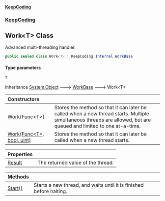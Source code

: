 #### [KeepCoding](index.md 'index')
### [KeepCoding](KeepCoding.md 'KeepCoding')
## Work&lt;T&gt; Class
Advanced multi-threading handler.  
```csharp
public sealed class Work<T> : KeepCoding.Internal.WorkBase
```
#### Type parameters
<a name='KeepCoding.Work.T..T'></a>
`T`  
  

Inheritance [System.Object](https://docs.microsoft.com/en-us/dotnet/api/System.Object 'System.Object') &#129106; [WorkBase](WorkBase.md 'KeepCoding.Internal.WorkBase') &#129106; Work&lt;T&gt;  

| Constructors | |
| :--- | :--- |
| [Work(Func&lt;T&gt;)](Work.T...ctor.gHsYqRUIGrPKtEiVcqmAiQ.md 'KeepCoding.Work&lt;T&gt;.Work(System.Func&lt;T&gt;)') | Stores the method so that it can later be called when a new thread starts. Multiple simultaneous threads are allowed, but are queued and limited to one at-a-time.<br/> |
| [Work(Func&lt;T&gt;, bool, uint)](Work.T...ctor.SJuMmgyMci3IUS.npVlQ3g.md 'KeepCoding.Work&lt;T&gt;.Work(System.Func&lt;T&gt;, bool, uint)') | Stores the method so that it can later be called when a new thread starts.<br/> |

| Properties | |
| :--- | :--- |
| [Result](Work.T..Result.md 'KeepCoding.Work&lt;T&gt;.Result') | The returned value of the thread.<br/> |

| Methods | |
| :--- | :--- |
| [Start()](Work.T..Start().md 'KeepCoding.Work&lt;T&gt;.Start()') | Starts a new thread, and waits until it is finished before halting.<br/> |
